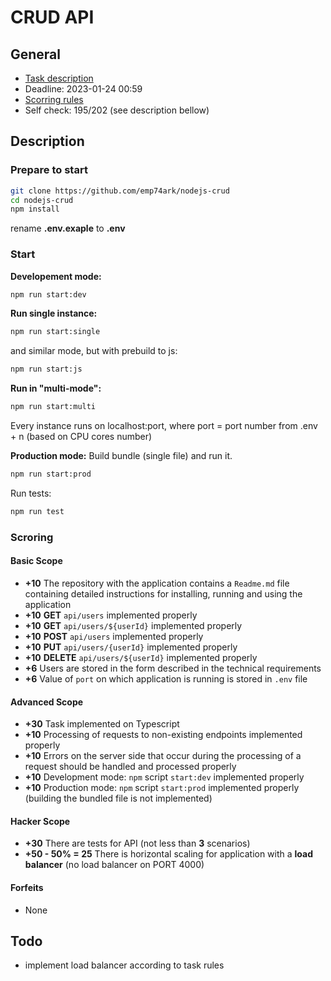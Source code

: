 # CRUD API

## General

- [Task description](https://github.com/AlreadyBored/nodejs-assignments/blob/main/assignments/crud-api/assignment.md)
- Deadline: 2023-01-24 00:59
- [Scorring rules](https://github.com/AlreadyBored/nodejs-assignments/blob/main/assignments/crud-api/score.md)
- Self check: 195/202 (see description bellow)

## Description

### Prepare to start

```bash
git clone https://github.com/emp74ark/nodejs-crud
cd nodejs-crud
npm install
```

rename **.env.exaple** to **.env**

### Start

**Developement mode:**

```bash
npm run start:dev
```

**Run single instance:**

```bash
npm run start:single
```
and similar mode, but with prebuild to js:
```bash
npm run start:js
```

**Run in "multi-mode":**

```bash
npm run start:multi
```

Every instance runs on localhost:port, where port = port number from .env + n (based on CPU cores number)

**Production mode:**
Build bundle (single file) and run it.

```bash
npm run start:prod
```

Run tests:

```bash
npm run test
```

### Scroring

#### Basic Scope

- **+10** The repository with the application contains a `Readme.md` file containing detailed instructions for
  installing, running and using the application
- **+10** **GET** `api/users` implemented properly
- **+10** **GET** `api/users/${userId}` implemented properly
- **+10** **POST** `api/users` implemented properly
- **+10** **PUT** `api/users/{userId}` implemented properly
- **+10** **DELETE** `api/users/${userId}` implemented properly
- **+6** Users are stored in the form described in the technical requirements
- **+6** Value of `port` on which application is running is stored in `.env` file

#### Advanced Scope

- **+30** Task implemented on Typescript
- **+10** Processing of requests to non-existing endpoints implemented properly
- **+10** Errors on the server side that occur during the processing of a request should be handled and processed
  properly
- **+10** Development mode: `npm` script `start:dev` implemented properly
- **+10** Production mode: `npm` script `start:prod` implemented properly (building the bundled file is not implemented)

#### Hacker Scope

- **+30** There are tests for API (not less than **3** scenarios)
- **+50 - 50% = 25** There is horizontal scaling for application with a **load balancer** (no load balancer on PORT
  4000)

#### Forfeits

- None

## Todo

- implement load balancer according to task rules